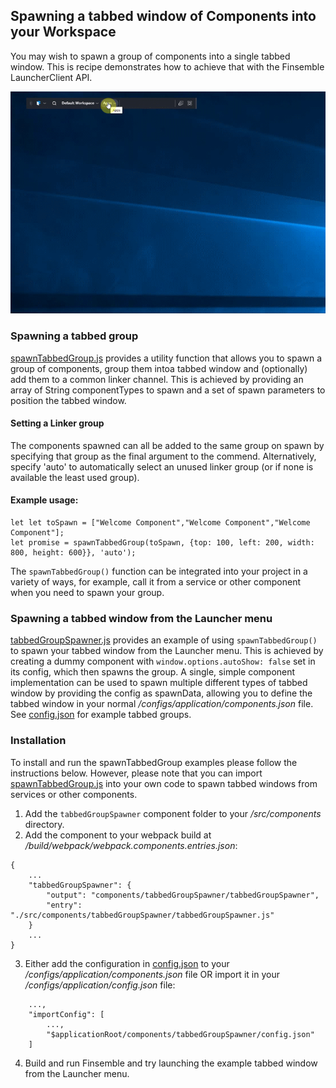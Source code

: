 ## Spawning a tabbed window of Components into your Workspace ##
You may wish to spawn a group of components into a single tabbed window. This is recipe demonstrates how to achieve that with the Finsemble LauncherClient API.

![](./spawnTabbedGroups.gif)

### Spawning a tabbed group ###
[spawnTabbedGroup.js](./spawnTabbedGroup.js) provides a utility function that allows you to spawn a group of components, group them intoa tabbed window and (optionally) add them to a common linker channel. This is achieved by providing an array of String componentTypes to spawn and a set of spawn parameters to position the tabbed window. 

#### Setting a Linker group ####
The components spawned can all be added to the same group on spawn by specifying that group as the final argument to the commend. Alternatively, specify 'auto' to automatically select an unused linker group (or if none is available the least used group).

#### Example usage: ####
```
let let toSpawn = ["Welcome Component","Welcome Component","Welcome Component"];
let promise = spawnTabbedGroup(toSpawn, {top: 100, left: 200, width: 800, height: 600}}, 'auto');
```

The `spawnTabbedGroup()` function can be integrated into your project in a variety of ways, for example, call it from a service or other component when you need to spawn your group. 

### Spawning a tabbed window from the Launcher menu ###
[tabbedGroupSpawner.js](./tabbedGroupSpawner.js) provides an example of using `spawnTabbedGroup()` to spawn your tabbed window from the Launcher menu. This is achieved by creating a dummy component with `window.options.autoShow: false` set in its config, which then spawns the group. A single, simple component implementation can be used to spawn multiple different types of tabbed window by providing the  config as spawnData, allowing you to define the tabbed window in your normal _/configs/application/components.json_ file. See [config.json](./config.json) for example tabbed groups.

### Installation ###
To install and run the spawnTabbedGroup examples please follow the instructions below. However, please note that you can import [spawnTabbedGroup.js](./spawnTabbedGroup.js) into your own code to spawn tabbed windows from services or other components.

1. Add the `tabbedGroupSpawner` component folder to your _/src/components_ directory.
2. Add the component to your webpack build at _/build/webpack/webpack.components.entries.json_: 
```
{
    ...
    "tabbedGroupSpawner": {
        "output": "components/tabbedGroupSpawner/tabbedGroupSpawner",
        "entry": "./src/components/tabbedGroupSpawner/tabbedGroupSpawner.js"
    }
    ...
}
```
3. Either add the configuration in [config.json](./config.json) to your _/configs/application/components.json_ file OR import it in your _/configs/application/config.json_ file:
```
	...,
	"importConfig": [
		...,
		"$applicationRoot/components/tabbedGroupSpawner/config.json"
	]
```
4. Build and run Finsemble and try launching the example tabbed window from the Launcher menu.

